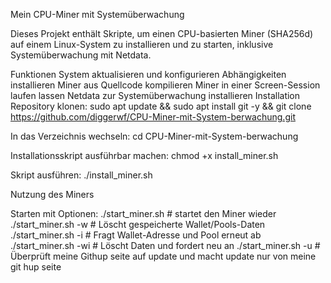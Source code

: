 Mein CPU-Miner mit Systemüberwachung

Dieses Projekt enthält Skripte, um einen CPU-basierten Miner (SHA256d) auf einem Linux-System zu installieren und zu starten, inklusive Systemüberwachung mit Netdata.

Funktionen
System aktualisieren und konfigurieren
Abhängigkeiten installieren
Miner aus Quellcode kompilieren
Miner in einer Screen-Session laufen lassen
Netdata zur Systemüberwachung installieren
Installation
Repository klonen:
sudo apt update && sudo apt install git -y && git clone https://github.com/diggerwf/CPU-Miner-mit-System-berwachung.git

In das Verzeichnis wechseln:
cd CPU-Miner-mit-System-berwachung

Installationsskript ausführbar machen:
chmod +x install_miner.sh

Skript ausführen:
./install_miner.sh

Nutzung des Miners

Starten mit Optionen:
./start_miner.sh      # startet den Miner wieder
./start_miner.sh -w   # Löscht gespeicherte Wallet/Pools-Daten
./start_miner.sh -i   # Fragt Wallet-Adresse und Pool erneut ab
./start_miner.sh -wi  # Löscht Daten und fordert neu an
./start_miner.sh -u   # Überprüft meine Githup seite auf update und macht update nur von meine git hup seite 


